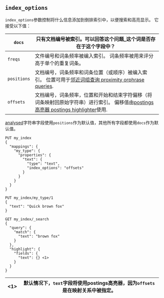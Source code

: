 ## `index_options`

`index_options`参数控制将什么信息添加到倒排索引中，以便搜索和高亮显示。 它接受以下值：

`docs`|只有文档编号被索引。可以回答这个问题_这个词是否存在于这个字段中？
---|---    
`freqs`| 文件编号和词条频率被编入索引。 词条频率被用来评分高于单个的重复词条。
`positions`| 文档编号，词条频率和词条位置（或顺序）被编入索引。 位置可用于[邻近词组查询 proximity orphrase queries](query-dsl-match-query-phrase.html).     
`offsets`| 文档编号，词条频率，位置和开始和结束字符偏移（将词条映射回原始字符串）进行索引。 偏移值由[postings高亮器 postings highlighter](search-request-highlighting.html#postings-highlighter)使用.   
  
[analysed](mapping-index.html)字符串字段使用`positions`作为默认值，其他所有字段都使用`docs`作为默认值。
    
    
    PUT my_index
    {
      "mappings": {
        "my_type": {
          "properties": {
            "text": {
              "type": "text",
              "index_options": "offsets"
            }
          }
        }
      }
    }
    
    PUT my_index/my_type/1
    {
      "text": "Quick brown fox"
    }
    
    GET my_index/_search
    {
      "query": {
        "match": {
          "text": "brown fox"
        }
      },
      "highlight": {
        "fields": {
          "text": {} <1>
        }
      }
    }

<1>| 默认情况下，`text`字段将使用postings高亮器，因为`offsets`是在映射关系中被指定。 
---|---
